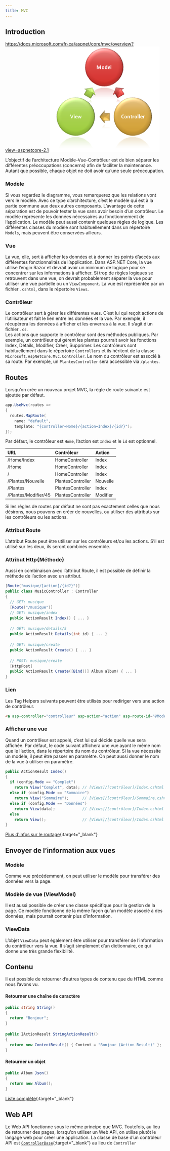 ```yaml
---
title: MVC
---
```


## Introduction

https://docs.microsoft.com/fr-ca/aspnet/core/mvc/overview?view=aspnetcore-2.1
![MVC](images/mvc.png)
 
L’objectif de l’architecture Modèle-Vue-Contrôleur est de bien séparer les différentes préoccupations (concerns) afin de faciliter la maintenance. Autant que possible, chaque objet ne doit avoir qu’une seule préoccupation.

### Modèle
Si vous regardez le diagramme, vous remarquerez que les relations vont vers le modèle. Avec ce type d’architecture, c’est le modèle qui est à la partie commune aux deux autres composants. L’avantage de cette séparation est de pouvoir tester la vue sans avoir besoin d’un contrôleur. 
Le modèle représente les données nécessaires au fonctionnement de l’application. Le modèle peut aussi contenir quelques règles de logique. Les différentes classes du modèle sont habituellement dans un répertoire `Models`, mais peuvent être conservées ailleurs.

### Vue
La vue, elle, sert à afficher les données et à donner les points d’accès aux différentes fonctionnalités de l’application. Dans ASP.NET Core, la vue utilise l’engin Razor et devrait avoir un minimum de logique pour se concentrer sur les informations à afficher. Si trop de règles logiques se retrouvent dans une vue, on devrait probablement séparer la vue pour utiliser une vue partielle ou un `ViewComponent`. La vue est représentée par un fichier `.cshtml`, dans le répertoire `Views`.

### Contrôleur
Le contrôleur sert à gérer les différentes vues. C’est lui qui reçoit actions de l’utilisateur et fait le lien entre les données et la vue. Par exemple, il récupérera les données à afficher et les enverras à la vue. Il s’agit d’un fichier `.cs`.  
Les actions que supporte le contrôleur sont des méthodes publiques. Par exemple, un contrôleur qui gèrent les plantes pourrait avoir les fonctions Index, Détails, Modifier, Créer, Supprimer. Les contrôleurs sont habituellement dans le répertoire `Controllers` et ils héritent de la classe `Microsoft.AspNetCore.Mvc.Controller`. Le nom du contrôleur est associé à sa route. Par exemple, un `PlantesController` sera accessible via `/plantes`.

## Routes
Lorsqu’on crée un nouveau projet MVC, la règle de route suivante est ajoutée par défaut.
```cs
app.UseMvc(routes =>
{
  routes.MapRoute(
    name: "default",
    template: "{controller=Home}/{action=Index}/{id?}");
});
```

Par défaut, le contrôleur est `Home`, l’action est `Index` et le `id` est optionnel.

| URL                   | Contrôleur        | Action   |
|:--------------------- |:----------------- |:-------- |
| /Home/Index           | HomeController    | Index    |
| /Home                 | HomeController    | Index    |
| /                     | HomeController    | Index    |
| /Plantes/Nouvelle     | PlantesController | Nouvelle |
| /Plantes              | PlantesController | Index    |
| /Plantes/Modifier/45	| PlantesController | Modifier |


Si les règles de routes par défaut ne sont pas exactement celles que nous désirons, nous pouvons en créer de nouvelles, ou utiliser des attributs sur les contrôleurs ou les actions.

### Attribut Route
L’attribut Route peut être utiliser sur les contrôleurs et/ou les actions. S’il est utilisé sur les deux, ils seront combinés ensemble.

### Attribut Http{Méthode}
Aussi en combinaison avec l’attribut Route, il est possible de définir la méthode de l’action avec un attribut.
```cs
[Route("musique/[action]/{id?}")]
public class MusicController : Controller
{
  // GET: musique
  [Route("/musique")]
  // GET: musique/index
  public ActionResult Index() { ... }

  // GET: musique/details/5
  public ActionResult Details(int id) { ... }

  // GET: musique/create
  public ActionResult Create() { ... }

  // POST: musique/create
  [HttpPost]
  public ActionResult Create([Bind()] Album album) { ... }
}
```
### Lien
Les Tag Helpers suivants peuvent être utilisés pour rediriger vers une action de contrôleur.
```html
<a asp-controller="controlleur" asp-action="action" asp-route-id="@Model.Id">Lien</a>
```

### Afficher une vue
Quand un contrôleur est appelé, c’est lui qui décide quelle vue sera affichée. Par défaut, le code suivant affichera une vue ayant le même nom que le l’action, dans le répertoire du nom du contrôleur. Si la vue nécessite un modèle, il peut être passer en paramètre. On peut aussi donner le nom de la vue à utiliser en paramètre.
```cs
public ActionResult Index()
{
  if (config.Mode == "Complet")
    return View("Complet", data); // [Views]/[contrôleur]/Index.cshtml
  else if (config.Mode == "Sommaire")
    return View("Sommaire");      // [Views]/[contrôleur]/Sommaire.cshtml
  else if (config.Mode == "Données")
    return View(data);            // [Views]/[contrôleur]/Index.cshtml
  else
    return View();                // [Views]/[contrôleur]/Index.cshtml
}
```
[Plus d'infos sur le routage](https://docs.microsoft.com/en-us/aspnet/core/fundamentals/routing){:target="_blank"}

## Envoyer de l’information aux vues
### Modèle
Comme vue précédemment, on peut utiliser le modèle pour transférer des données vers la page.
### Modèle de vue (ViewModel)
Il est aussi possible de créer une classe spécifique pour la gestion de la page. Ce modèle fonctionne de la même façon qu’un modèle associé à des données, mais pourrait contenir plus d’information.
### ViewData
L’objet `ViewData` peut également être utiliser pour transférer de l’information du contrôleur vers la vue. Il s’agit simplement d’un dictionnaire, ce qui donne une très grande flexibilité.

## Contenu
Il est possible de retourner d’autres types de contenu que du HTML comme nous l’avons vu.

#### Retourner une chaîne de caractère
```cs
public string String()
{
  return "Bonjour";
}

public IActionResult StringActionResult()
{
  return new ContentResult() { Content = "Bonjour (Action Result)" };
}
```
#### Retourner un objet
```cs
public Album Json()
{
  return new Album();
}
```

[Liste complète](https://docs.microsoft.com/en-us/dotnet/api/microsoft.aspnetcore.mvc.actionresult){:target="_blank"}

## Web API
Le Web API fonctionne sous le même principe que MVC. Toutefois, au lieu de retourner des pages, lorsqu’on utiliser un Web API, on utilise plutôt le langage web pour créer une application.
La classe de base d’un contrôleur API est [`ControllerBase`](https://docs.microsoft.com/en-ca/dotnet/api/microsoft.aspnetcore.mvc.controllerbase){:target="_blank"} au lieu de `Controller`


